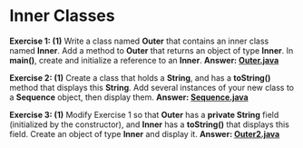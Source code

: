 # Inner Classes

**Exercise 1: (1)** Write a class named **Outer** that contains an inner class named **Inner**. 
Add a method to **Outer** that returns an object of type **Inner**. 
In **main()**, create and initialize a reference to an **Inner**.
**Answer: [Outer.java](src/main/java/Outer.java)**

**Exercise 2: (1)** Create a class that holds a **String**, and has a **toString()** method that displays this **String**.
Add several instances of your new class to a **Sequence** object, then display them.
**Answer: [Sequence.java](src/main/java/Sequence.java)**

**Exercise 3: (1)** Modify Exercise 1 so that **Outer** has a **private String** field (initialized by the constructor), 
and **Inner** has a **toString()** that displays this field.
Create an object of type **Inner** and display it.
**Answer: [Outer2.java](src/main/java/Outer2.java)**
